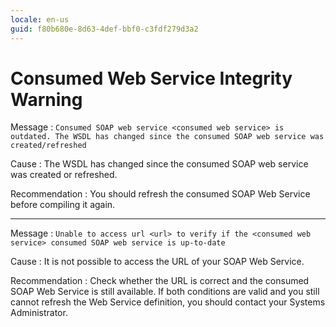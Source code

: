 ```yaml
---
locale: en-us
guid: f80b680e-8d63-4def-bbf0-c3fdf279d3a2
---
```


# Consumed Web Service Integrity Warning

Message
:   `Consumed SOAP web service <consumed web service> is outdated. The WSDL has changed since the consumed SOAP web service was created/refreshed`

Cause
:   The WSDL has changed since the consumed SOAP web service was created or refreshed.

Recommendation
:   You should refresh the consumed SOAP Web Service before compiling it again.

---
Message
:   `Unable to access url <url> to verify if the <consumed web service> consumed SOAP web service is up-to-date`

Cause
:   It is not possible to access the URL of your SOAP Web Service.

Recommendation
:   Check whether the URL is correct and the consumed SOAP Web Service is still available. If both conditions are valid and you still cannot refresh the Web Service definition, you should contact your Systems Administrator.    
